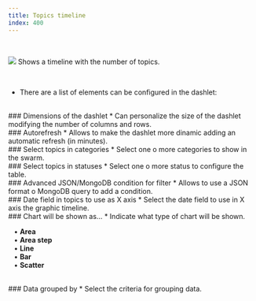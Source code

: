 ```yaml
---
title: Topics timeline
index: 400
---
```


    
<br />

<img src="/static/images/icons/chart_curve.png" /> Shows a timeline with the number of topics.


<br />

* There are a list of elements can be configured in the dashlet:

<br />
### Dimensions of the dashlet
* Can personalize the size of the dashlet modifying the number of columns and rows.

<br />
### Autorefresh
* Allows to make the dashlet more dinamic adding an automatic refresh (in minutes).


<br />
### Select topics in categories
* Select one o more categories to show in the swarm.

<br />
### Select topics in statuses
* Select one o more status to configure the table.

<br />
### Advanced JSON/MongoDB condition for filter
* Allows to use a JSON format o MongoDB query to add a condition. 

<br />
### Date field in topics to use as X axis
* Select the date field to use in X axis the graphic timeline.

<br />
### Chart will be shown as...
* Indicate what type of chart will be shown. <br />

&nbsp; &nbsp;• **Area** <br />
&nbsp; &nbsp;• **Area step** <br />
&nbsp; &nbsp;• **Line** <br />
&nbsp; &nbsp;• **Bar** <br />
&nbsp; &nbsp;• **Scatter**

<br />
### Data grouped by
* Select the criteria for grouping data.
